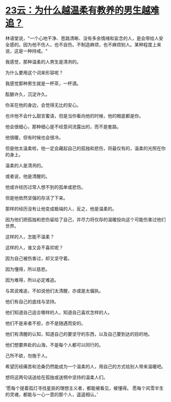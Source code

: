 # [23云：为什么越温柔有教养的男生越难追？](https://github.com/platojobs/SFLOG/issues/23)

林语堂说，"一个心地干净、思路清晰、没有多余情绪和妄念的人，是会带给人安全感的。因为他不伤人，也不自伤。不制造麻烦，也不麻烦别人。某种程度上来说，这是一种持戒。"

我感觉，那种温柔的人男生是清冽的。

为什么要用这个词来形容呢？

我感觉那种男生就是一杯茶，一杯酒。

酝酿许久，沉淀许久。

你呆在他的身边，会觉得无比的安心。

也许他不会什么甜言蜜语，但是当你看向他的时候，他的眼底都是你。

他会很细心，那种细心是不经意间流露出的，而不是套路。

他很暖，但有时候也会很冷。

但是他太温柔啦，他一定会藏起自己的孤独和悲伤，将最仅有的，温柔的光照在你的身上。

温柔的人是清冽的。

或者说，他是清醒的。

他或许经历过常人想不到的孤单或悲伤。

但是他依然坚强的存活了下来。

那样的经历没有让他变成极端的人，反之，他是温柔的。

因为他们把孤独和悲伤留给了自己，并尽力将仅存的温暖投向这个可能伤害过他们世界。

这样的人，怎能不温柔？

这样的人，谁又会不喜欢呢？

因为自己被伤害过，却又坚守着。

因为懂得，所以慈悲。

因为难得，所以必定难追。

与其说难追，不如说他们太清醒，亦或是太偏执。

他们有自己的底线与坚持。

他们知道自己适合哪样的人，知道自己喜欢怎样的人。

他们不是来者不拒，亦不是随遇而安的。

他们有清醒的认知，知道自己的要坚守的东西，以及自己要到达的目的地。

他们想要奔赴的山海，不是每个人都可以同行的。

己所不欲，勿施于人。

希望历经痛苦和沧桑仍然能成为一个温柔的人，用自己的方式给别人带来温暖吧。

想将这两句话送给在孤独或迷惘中坚持的温柔人们。

‘愿每个提着孤灯寻找星辰的理想主义者，都能被看见，被懂得。
愿每个风雪半生的灵魂，都能与一心一意的那个人，遥遥相认。’

